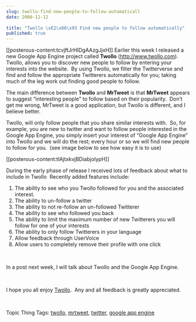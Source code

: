 ```yaml
---
slug: twollo-find-new-people-to-follow-automaticall
date: 2008-12-12
 
title: "Twollo \xE2\x80\x93 Find new people to follow automatically"
published: true
---
```

<p>[[posterous-content:tcvjftJrHIDgAAzgJjxH]] Earlier this week I released a new Google App Engine project called <strong>Twollo</strong> (<a href="http://www.twollo.com">http://www.twollo.com</a>).  Twollo, allows you to discover new people to follow by entering your interests into the website.  By using Twollo, we filter the Twitterverse and find and follow the appropriate Twitterers automatically for you; taking much of the leg work out finding good people to follow.</p> <p>The main difference between <strong>Twollo</strong> and <strong>MrTweet</strong> is that <strong>MrTweet</strong> appears to suggest “interesting people” to follow based on their popularity.  Don’t get me wrong, MrTweet is a good application, but Twollo is different, and I believe better.</p> <p>Twollo, will only follow people that you share similar interests with.  So, for example, you are new to twitter and want to follow people interested in the Google App Engine, you simply insert your interest of “Google App Engine” into Twollo and we will do the rest; every hour or so we will find new people to follow for you.  (see image below to see how easy it is to use)</p> <p>[[posterous-content:tIAjtxkvjBDiabjolypH]] </p> <p>During the early phase of release I received lots of feedback about what to include in Twollo  Recently added features include:</p> <ol> <li>The ability to see who you Twollo followed for you and the associated interest.  </li>
<li>The ability to un-follow a twitter  </li>
<li>The ability to not re-follow an un-followed Twitterer  </li>
<li>The ability to see who followed you back  </li>
<li>The ability to limit the maximum number of new Twitterers you will follow for one of your interests  </li>
<li>The ability to only follow Twitterers in your language  </li>
<li>Allow feedback through UserVoice  </li>
<li>Allow users to completely remove their profile with one click</li>
</ol> <p> </p> <p>In a post next week, I will talk about Twollo and the Google App Engine.</p> <p> </p> <p>I hope you all enjoy <a href="http://www.twollo.com/">Twollo</a>.  Any and all feedback is greatly appreciated.</p> <p> </p> <div class="wlWriterEditableSmartContent" style="padding-right: 0px; display: inline; padding-left: 0px; float: none; padding-bottom: 0px; margin: 0px; padding-top: 0px;">Topic Thing Tags: <a href="http://www.thetopicthing.com/twollo" rel="tag">twollo</a>, <a href="http://www.thetopicthing.com/mrtweet" rel="tag">mrtweet</a>, <a href="http://www.thetopicthing.com/twitter" rel="tag">twitter</a>, <a href="http://www.thetopicthing.com/google+app+engine" rel="tag">google app engine</a>
</div>  

